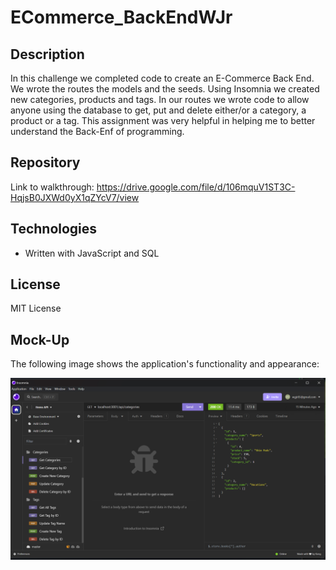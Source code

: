 # ECommerce_BackEndWJr

## Description

In this challenge we completed code to create an E-Commerce Back End. We wrote the routes the models and the seeds. Using Insomnia we created new categories, products and tags. In our routes we wrote code to allow anyone using the database to get, put and delete either/or a category, a product or a tag. This assignment was very helpful in helping me to better understand the Back-Enf of programming.

## Repository

Link to walkthrough: https://drive.google.com/file/d/106mquV1ST3C-HqjsB0JXWd0yX1qZYcV7/view

## Technologies

- Written with JavaScript and SQL

## License

MIT License

## Mock-Up

The following image shows the application's functionality and appearance:

![This image shows the insomnia screenshot](./Assets/images/ECOM_BackEnd.png)
